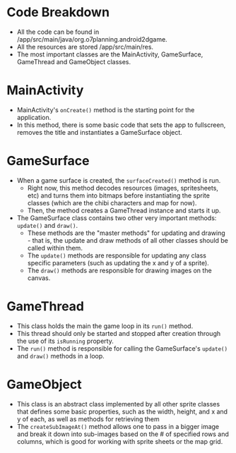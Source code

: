 # Code Breakdown
* All the code can be found in /app/src/main/java/org.o7planning.android2dgame.
* All the resources are stored /app/src/main/res.
* The most important classes are the MainActivity, GameSurface, GameThread and GameObject classes.

# MainActivity
* MainActivity's `onCreate()` method is the starting point for the application.
* In this method, there is some basic code that sets the app to fullscreen, removes the title and instantiates a GameSurface object.

# GameSurface
* When a game surface is created, the `surfaceCreated()` method is run.
    * Right now, this method decodes resources (images, spritesheets, etc) and turns them into bitmaps before instantiating the sprite classes (which are the chibi characters and map for now).
    * Then, the method creates a GameThread instance and starts it up.
* The GameSurface class contains two other very important methods: `update()` and `draw()`.
    * These methods are the "master methods" for updating and drawing - that is, the update and draw methods of all other classes should be called within them.
    * The `update()` methods are responsible for updating any class specific parameters (such as updating the x and y of a sprite).
    * The `draw()` methods are responsible for drawing images on the canvas.

# GameThread
* This class holds the main the game loop in its `run()` method.
* This thread should only be started and stopped after creation through the use of its `isRunning` property.
* The `run()` method is responsible for calling the GameSurface's `update()` and `draw()` methods in a loop.

# GameObject
* This class is an abstract class implemented by all other sprite classes that defines some basic properties, such as the width, height, and x and y of each, as well as methods for retrieving them
* The `createSubImageAt()` method allows one to pass in a bigger image and break it down into sub-images based on the # of specified rows and columns, which is good for working with sprite sheets or the map grid.